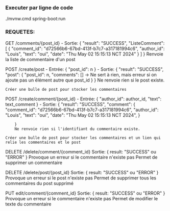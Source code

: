 ### Executer par ligne de code
./mvnw.cmd spring-boot:run 

### REQUETES:
GET /comments/{post_id}
    - Sortie:
        {
            "result": "SUCCESS",
            "ListeComment": [
                {
                    "comment_id": "d72566b6-67bd-413f-b7c7-a317181994c6",
                    "author_id": "Louis",
                    "text": "oui",
                    "date": "Thu May 02 15:15:13 NCT 2024"
                }
            ]
        }
    Renvoie la liste de commentaire d'un post
    

POST /create/post
    - Entrée:
        {
            "post_id": n
        }
    - Sortie:
        {
            "result": "SUCCESS",
            "post": {
                "post_id": n,
                "comments": [] -> Ne sert à rien, mais erreur si on ajoute pas un élément autre que post_id
            }
        }
        Ne renvoie rien si le post existe.

    Créer une bulle de post pour stocker les commentaires

POST /create/comment/{post_id}
    - Entrée:
        {
            "author_id": author_id,
            "text": text_comment
        }
    - Sortie:
        {
            "result": "SUCCESS",
            "comment": {
                "comment_id": "d72566b6-67bd-413f-b7c7-a317181994c6",
                "author_id": "Louis",
                "text": "oui",
                "date": "Thu May 02 15:15:13 NCT 2024",
            }

        }
        Ne renvoie rien si l'identifiant du commentaire existe.

    Créer une bulle de post pour stocker les commentaires et un lien qui relie les commentaires et le post



DELETE /delete/comment/{comment_id}
    Sortie:
        {
            result: "SUCCESS" ou "ERROR"
        }
    Provoque  un erreur si le commentaire n'existe pas
    Permet de supprimer un commentaire

DELETE /delete/post/{post_id}
    Sortie:
        {
            result: "SUCCESS" ou "ERROR"
        }
    Provoque  un erreur si le post n'existe pas
    Permet de supprimer tous les commentaires du post supprimé

PUT edit/comment/{comment_id}
    Sortie:
        {
            result: "SUCCESS" ou "ERROR"
        }
    Provoque un erreur si le commentaire n'existe pas
    Permet de modifier le texte du commentaire